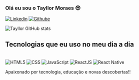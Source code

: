 ### Olá eu sou o Tayllor Moraes 😎

[![Linkedin](https://img.shields.io/badge/LinkedIn-0077B5?style=for-the-badge&logo=linkedin&logoColor=white)](https://www.linkedin.com/in/tayllor-moraes-b276361b6/)
[![Githube](https://img.shields.io/badge/GitHub-100000?style=for-the-badge&logo=github&logoColor=white)](https://github.com/DeveloperTayllor)

![Tayllor GitHub stats](https://github-readme-stats.vercel.app/api?username=DeveloperTayllor&show_icons=true&theme=dracula)

## Tecnologias que eu uso no meu dia a dia

<div style="display: inline_block"><br/>
  <img alt="HTML5" align="center" src="https://img.shields.io/badge/HTML-239120?style=for-the-badge&logo=html5&logoColor=white"/>
  <img alt="CSS" align="center" src="https://img.shields.io/badge/CSS-239120?&style=for-the-badge&logo=css3&logoColor=white"/>
  <img alt="JavaScript" align="center" src="https://img.shields.io/badge/JavaScript-F7DF1E?style=for-the-badge&logo=javascript&logoColor=black"/>
  <img alt="ReactJS" align="center" src="https://img.shields.io/badge/React-20232A?style=for-the-badge&logo=react&logoColor=61DAFB"/>
  <img alt="React Native" align="center" src="https://img.shields.io/badge/React_Native-20232A?style=for-the-badge&logo=react&logoColor=61DAFB"/>
</div>

Apaixonado por tecnologia, educação e novas descobertas!!
